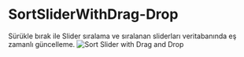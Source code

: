 # SortSliderWithDrag-Drop
Sürükle bırak ile Slider sıralama ve sıralanan sliderları veritabanında eş zamanlı güncelleme.
 ![Sort Slider with Drag and Drop](https://github.com/mehmetutuncu/SortSliderWithDrag-Drop/blob/master/dragdrop.gif)
